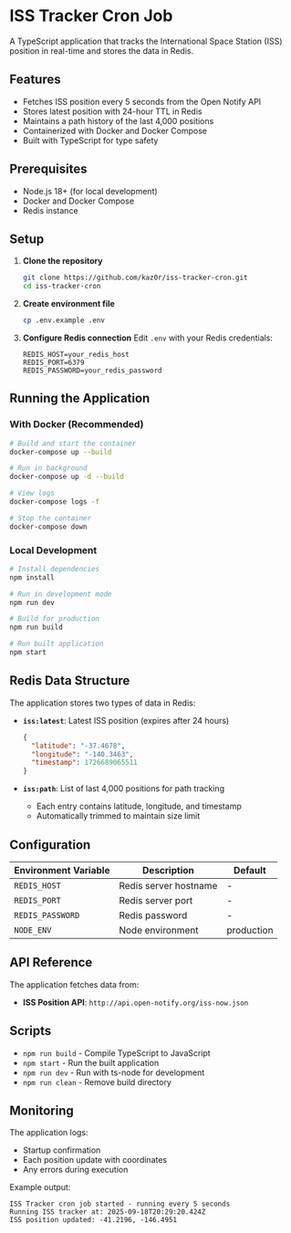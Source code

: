 # ISS Tracker Cron Job

A TypeScript application that tracks the International Space Station (ISS) position in real-time and stores the data in Redis.

## Features

- Fetches ISS position every 5 seconds from the Open Notify API
- Stores latest position with 24-hour TTL in Redis
- Maintains a path history of the last 4,000 positions
- Containerized with Docker and Docker Compose
- Built with TypeScript for type safety

## Prerequisites

- Node.js 18+ (for local development)
- Docker and Docker Compose
- Redis instance

## Setup

1. **Clone the repository**
   ```bash
   git clone https://github.com/kaz0r/iss-tracker-cron.git
   cd iss-tracker-cron
   ```

2. **Create environment file**
   ```bash
   cp .env.example .env
   ```

3. **Configure Redis connection**
   Edit `.env` with your Redis credentials:
   ```
   REDIS_HOST=your_redis_host
   REDIS_PORT=6379
   REDIS_PASSWORD=your_redis_password
   ```

## Running the Application

### With Docker (Recommended)

```bash
# Build and start the container
docker-compose up --build

# Run in background
docker-compose up -d --build

# View logs
docker-compose logs -f

# Stop the container
docker-compose down
```

### Local Development

```bash
# Install dependencies
npm install

# Run in development mode
npm run dev

# Build for production
npm run build

# Run built application
npm start
```

## Redis Data Structure

The application stores two types of data in Redis:

- **`iss:latest`**: Latest ISS position (expires after 24 hours)
  ```json
  {
    "latitude": "-37.4678",
    "longitude": "-140.3463",
    "timestamp": 1726689065511
  }
  ```

- **`iss:path`**: List of last 4,000 positions for path tracking
  - Each entry contains latitude, longitude, and timestamp
  - Automatically trimmed to maintain size limit

## Configuration

| Environment Variable | Description | Default |
|---------------------|-------------|---------|
| `REDIS_HOST` | Redis server hostname | - |
| `REDIS_PORT` | Redis server port | - |
| `REDIS_PASSWORD` | Redis password | - |
| `NODE_ENV` | Node environment | production |

## API Reference

The application fetches data from:
- **ISS Position API**: `http://api.open-notify.org/iss-now.json`

## Scripts

- `npm run build` - Compile TypeScript to JavaScript
- `npm start` - Run the built application
- `npm run dev` - Run with ts-node for development
- `npm run clean` - Remove build directory

## Monitoring

The application logs:
- Startup confirmation
- Each position update with coordinates
- Any errors during execution

Example output:
```
ISS Tracker cron job started - running every 5 seconds
Running ISS tracker at: 2025-09-18T20:29:20.424Z
ISS position updated: -41.2196, -146.4951
```